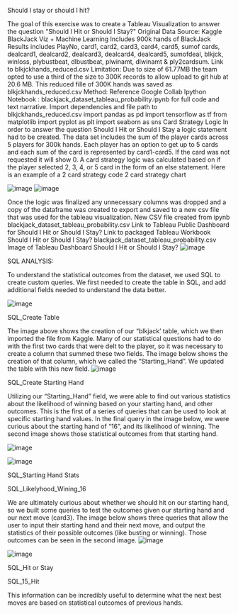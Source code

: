 Should I stay or should I hit?

The goal of this exercise was to create a Tableau Visualization to answer the question "Should I Hit or Should I Stay?"
Original Data Source:
Kaggle BlackJack Viz + Machine Learning
Includes 900k hands of BlackJack Results includes
PlayNo, card1, card2, card3, card4, card5, sumof cards, dealcard1, dealcard2, dealcard3, dealcard4, dealcard5, sumofdeal, blkjck, winloss, plybustbeat, dlbustbeat, plwinamt, dlwinamt & ply2cardsum.
Link to blkjckhands_reduced.csv
Limitation:
Due to size of 61.77MB the team opted to use a third of the size to 300K records to allow upload to git hub at 20.6 MB.
This reduced fille of 300K hands was saved as blkjckhands_reduced.csv
Method: Reference Google Collab Ipython Notebook : blackjack_dataset_tableau_probability.ipynb for full code and text narrative.
Import dependencies and file path to blkjckhands_reduced.csv
import pandas as pd
import tensorflow as tf
from matplotlib import pyplot as plt
import seaborn as sns
Card Strategy Logic
In order to answer the question Should I Hit or Should I Stay a logic statement had to be created.
The data set includes the sum of the player cards across 5 players for 300k hands.
Each player has an option to get up to 5 cards and each sum of the card is represented by card1-card5. If the card was not requested it will show 0.
A card strategy logic was calculated based on if the player selected 2, 3, 4, or 5 card in the form of an else statement.
Here is an example of a 2 card strategy code 2 card strategy chart

![image](https://github.com/user-attachments/assets/9f66ec92-484d-4463-99cd-3bfdb37a4bcf)
![image](https://github.com/user-attachments/assets/3cfb01e8-6fb7-4650-85e8-d2711bd06af4)


Once the logic was finalized any unnecessary columns was dropped and a copy of the dataframe was created to export and saved to a new csv file that was used for the tableau visualization.
New CSV file created from ipynb blackjack_dataset_tableau_probability.csv
Link to Tableau Public Dashboard for Should I Hit or Should I Stay?
Link to packaged Tableau Workbook Should I Hit or Should I Stay?
blackjack_dataset_tableau_probability.csv
Image of Tableau Dashboard Should I Hit or Should I Stay?
![image](https://github.com/user-attachments/assets/964a91b3-2384-4674-83db-ab3c70f344ad)








SQL ANALYSIS:

To understand the statistical outcomes from the dataset, we used SQL to create custom queries. We first needed to create the table in SQL, and add additional fields needed to understand the data better.

![image](https://github.com/user-attachments/assets/bb9b1de0-7802-4cbc-b6af-ea4e3edf0f43)


SQL_Create Table

The image above shows the creation of our “blkjack’ table, which we then imported the file from Kaggle. Many of our statistical questions had to do with the first two cards that were delt to the player, so it was necessary to create a column that summed these two fields. The image below shows the creation of that column, which we called the “Starting_Hand”. We updated the table with this new field.
![image](https://github.com/user-attachments/assets/1a25ff66-572e-4786-84d3-410de7f3cfca)


SQL_Create Starting Hand

Utilizing our “Starting_Hand” field, we were able to find out various statistics about the likelihood of winning based on your starting hand, and other outcomes. This is the first of a series of queries that can be used to look at specific starting hand values. In the final query in the image below, we were curious about the starting hand of “16”, and its likelihood of winning. The second image shows those statistical outcomes from that starting hand.

![image](https://github.com/user-attachments/assets/7ff5f43b-8b8a-4e18-bad7-0a773ba662b2)

![image](https://github.com/user-attachments/assets/5ac44403-29e4-4175-90cf-6c7f2d4f88fb)



SQL_Starting Hand Stats

SQL_Likelyhood_Wining_16

We are ultimately curious about whether we should hit on our starting hand, so we built some queries to test the outcomes given our starting hand and our next move (card3). The image below shows three queries that allow the user to input their starting hand and their next move, and output the statistics of their possible outcomes (like busting or winning). Those outcomes can be seen in the second image.
![image](https://github.com/user-attachments/assets/e4b43c5b-b1cc-44cd-a41f-ba1f9fd722a6)

![image](https://github.com/user-attachments/assets/73e03ba3-1f76-4234-bc67-b1d95e8540df)



SQL_Hit or Stay

SQL_15_Hit

This information can be incredibly useful to determine what the next best moves are based on statistical outcomes of previous hands.




